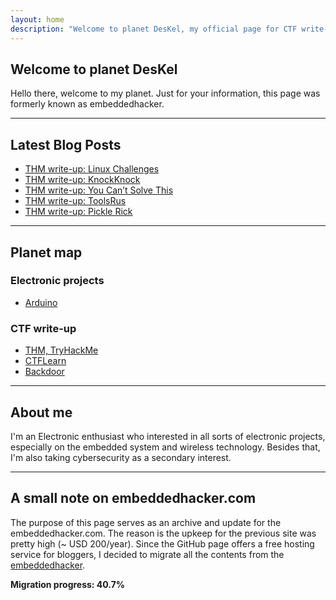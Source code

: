 ```yaml
---
layout: home
description: "Welcome to planet DesKel, my official page for CTF write-up, Electronic tutorial, review and etc."
---
```


## Welcome to planet DesKel

Hello there, welcome to my planet. Just for your information, this page was formerly known as embeddedhacker.

---

## Latest Blog Posts
<!-- BLOG-POST-LIST:START -->
- [THM write-up: Linux Challenges](https://deskel.github.io/posts/thm/linux-challenges)
- [THM write-up: KnockKnock](https://deskel.github.io/posts/thm/knockknock)
- [THM write-up: You Can’t Solve This](https://deskel.github.io/posts/thm/you-cant-solve-this)
- [THM write-up: ToolsRus](https://deskel.github.io/posts/thm/toolsrus)
- [THM write-up: Pickle Rick](https://deskel.github.io/posts/thm/pickle-rick)
<!-- BLOG-POST-LIST:END -->

---

## Planet map

### Electronic projects
- [Arduino](https://deskel.github.io/arduino)

### CTF write-up
- [THM, TryHackMe](https://deskel.github.io/thm)
- [CTFLearn](https://www.embeddedhacker.com)
- [Backdoor](https://www.embeddedhacker.com)

---

## About me

I'm an Electronic enthusiast who interested in all sorts of electronic projects, especially on the embedded system and wireless technology. Besides that, I'm also taking cybersecurity as a secondary interest.

---

## A small note on embeddedhacker.com

The purpose of this page serves as an archive and update for the embeddedhacker.com. The reason is the upkeep for the previous site was pretty high (~ USD 200/year). Since the GitHub page offers a free hosting service for bloggers, I decided to migrate all the contents from the [embeddedhacker](https://www.embeddedhacker.com).

**Migration progress: 40.7%**
